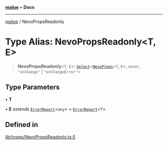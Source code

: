 [**realue**](../README.md) • **Docs**

***

[realue](../README.md) / NevoPropsReadonly

# Type Alias: NevoPropsReadonly\<T, E\>

> **NevoPropsReadonly**\<`T`, `E`\>: [`Select`](Select.md)\<[`NevoProps`](NevoProps.md)\<`T`, `E`\>, `never`, `"onChange"` \| `"onChangeError"`\>

## Type Parameters

• **T**

• **E** *extends* [`ErrorReport`](ErrorReport.md)\<`any`\> = [`ErrorReport`](ErrorReport.md)\<`T`\>

## Defined in

[lib/types/NevoPropsReadonly.ts:5](https://github.com/nevoland/realue/blob/439801296602d9ef58e3e6fbfd3252b0bea604d8/lib/types/NevoPropsReadonly.ts#L5)
